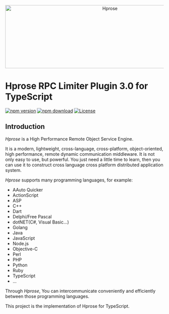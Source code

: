 <p align="center"><img src="https://hprose.com/banner.@2x.png" alt="Hprose" title="Hprose" width="650" height="200" /></p>

# Hprose RPC Limiter Plugin 3.0 for TypeScript

[![npm version](https://img.shields.io/npm/v/@hprose/rpc-plugin-limiter.svg)](https://www.npmjs.com/package/@hprose/rpc-plugin-limiter)
[![npm download](https://img.shields.io/npm/dm/@hprose/rpc-plugin-limiter.svg)](https://www.npmjs.com/package/@hprose/rpc-plugin-limiter)
[![License](https://img.shields.io/npm/l/@hprose/rpc-plugin-limiter.svg)](http://opensource.org/licenses/MIT)

## Introduction

*Hprose* is a High Performance Remote Object Service Engine.

It is a modern, lightweight, cross-language, cross-platform, object-oriented, high performance, remote dynamic communication middleware. It is not only easy to use, but powerful. You just need a little time to learn, then you can use it to construct cross language cross platform distributed application system.

*Hprose* supports many programming languages, for example:

* AAuto Quicker
* ActionScript
* ASP
* C++
* Dart
* Delphi/Free Pascal
* dotNET(C#, Visual Basic...)
* Golang
* Java
* JavaScript
* Node.js
* Objective-C
* Perl
* PHP
* Python
* Ruby
* TypeScript
* ...

Through *Hprose*, You can intercommunicate conveniently and efficiently between those programming languages.

This project is the implementation of Hprose for TypeScript.
